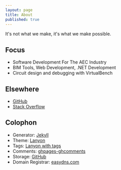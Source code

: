 ```yaml
---
layout: page
title: About
published: true
---
```


It's not what we make, it's what we make possible.

## Focus

* Software Development For The AEC Industry
* BIM Tools, Web Development, .NET Development
* Circuit design and debugging with VirtualBench

## Elsewhere

* [GitHub](https://github.com/mastjaso)
* [Stack Overflow](https://stackoverflow.com/users/8333865/jason-masters)


## Colophon

* Generator: [Jekyll](http://jekyllrb.com/)
* Theme: [Lanyon](https://github.com/poole/lanyon)
* Tags: [Lanyon with tags](https://github.com/wireddown/wireddown.github.io/tree/feature_tags)
* Comments: [ghpages-ghcomments](https://github.com/wireddown/ghpages-ghcomments)
* Storage: [GitHub](https://github.com/wireddown/wireddown.github.io)
* Domain Registrar: [easydns.com](http://www.easydns.com/)
